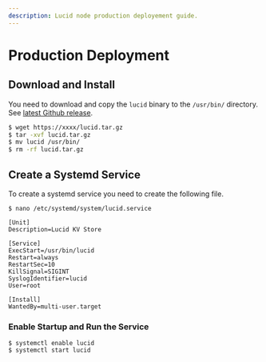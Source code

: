 ```yaml
---
description: Lucid node production deployement guide.
---
```


# Production Deployment

## Download and Install

You need to download and copy the `lucid` binary to the `/usr/bin/` directory. See [latest Github release](https://github.com/clintnetwork/lucid/releases/latest).

```bash
$ wget https://xxxx/lucid.tar.gz
$ tar -xvf lucid.tar.gz
$ mv lucid /usr/bin/
$ rm -rf lucid.tar.gz
```

## Create a Systemd Service

To create a systemd service you need to create the following file.

```text
$ nano /etc/systemd/system/lucid.service
```

```text
[Unit]
Description=Lucid KV Store

[Service]
ExecStart=/usr/bin/lucid
Restart=always
RestartSec=10
KillSignal=SIGINT
SyslogIdentifier=lucid
User=root

[Install]
WantedBy=multi-user.target
```

### Enable Startup and Run the Service

```text
$ systemctl enable lucid
$ systemctl start lucid
```
